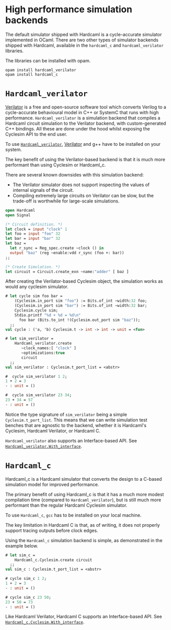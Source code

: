 # High performance simulation backends

<!--
```ocaml
# Hardcaml.Caller_id.set_mode Disabled
- : unit = ()
```
-->

The default simulator shipped with Hardcaml is a cycle-accurate
simulator implemented in OCaml. There are two other types of simulator
backends shipped with Hardcaml, available in the `hardcaml_c` and
`hardcaml_verilator` libraries.

The libraries can be installed with opam.

```
opam install hardcaml_verilator
opam install hardcaml_c
```

# `Hardcaml_verilator`

[Verilator](https://www.veripool.org/wiki/verilator) is a free and
open-source software tool which converts Verilog to a cycle-accurate
behavioural model in C++ or SystemC that runs with high
performance. `Hardcaml_verilator` is a simulation backend that
compiles a Hardcaml circuit simulation to the Verilator backend, with
custom-generated C++ bindings. All these are done under the hood
whilst exposing the Cyclesim API to the end user.

To use [`Hardcaml_verilator`](https://v3.ocaml.org/p/hardcaml_verilator/v0.15.0/doc/Hardcaml_verilator/index.html),
[Verilator](https://www.veripool.org/wiki/verilator) and g++ have to be
installed on your system.

The key benefit of using the Verilator-based backend is that it is
much more performant than using Cyclesim or Hardcaml_c.

There are several known downsides with this simulation backend:

- The Verilator simulator does not support inspecting the values of
  internal signals of the circuit.
- Compiling extremely large circuits on Verilator can be slow, but the
  trade-off is worthwhile for large-scale simulations.

```ocaml
open Hardcaml
open Signal

(* Circuit definition. *)
let clock = input "clock" 1
let foo = input "foo" 32
let bar = input "bar" 32
let baz =
  let r_sync = Reg_spec.create ~clock () in
  output "baz" (reg ~enable:vdd r_sync (foo +: bar))
;;

(* Create Simulation. *)
let circuit = Circuit.create_exn ~name:"adder" [ baz ]

```

After creating the Verilator-based Cyclesim object, the simulation
works as would any cyclesim simulator.

```ocaml
# let cycle sim foo bar =
    (Cyclesim.in_port sim "foo") := Bits.of_int ~width:32 foo;
    (Cyclesim.in_port sim "bar") := Bits.of_int ~width:32 bar;
    Cyclesim.cycle sim;
    Stdio.printf "%d + %d = %d\n"
      foo bar (Bits.to_int !(Cyclesim.out_port sim "baz"));
  ;;
val cycle : ('a, 'b) Cyclesim.t -> int -> int -> unit = <fun>

# let sim_verilator =
    Hardcaml_verilator.create
       ~clock_names:[ "clock" ]
       ~optimizations:true
       circuit
  ;;
val sim_verilator : Cyclesim.t_port_list = <abstr>

#  cycle sim_verilator 1 2;
1 + 2 = 3
- : unit = ()

#  cycle sim_verilator 23 34;
23 + 34 = 57
- : unit = ()
```

Notice the type signature of `sim_verilator` being a simple
`Cyclesim.t_port_list`. This means that we can write simulation test
benches that are agnostic to the backend, whether it is Hardcaml's
Cyclesim, Hardcaml Verilator, or Hardcaml C.

`Hardcaml_verilator` also supports an Interface-based API. See
[`Hardcaml_verilator.With_interface`](https://v3.ocaml.org/p/hardcaml_verilator/v0.15.0/doc/Hardcaml_verilator/With_interface/index.html).

# `Hardcaml_c`

Hardcaml_c is a Hardcaml simulator that converts the design to a
C-based simulation model for improved performance.

The primary benefit of using Hardcaml_c is that it has a much more
modest compilation time (compared to `Hardcaml_verilator`), but is still
much more performant than the regular Hardcaml Cyclesim simulator.

To use `Hardcaml_c`, `gcc` has to be installed on your local machine.

The key limitation in Hardcaml C is that, as of writing, it does not
properly support tracing outputs before clock edges.

Using the `Hardcaml_c` simulation backend is simple, as demonstrated
in the example below.

```ocaml
# let sim_c =
    Hardcaml_c.Cyclesim.create circuit
  ;;
val sim_c : Cyclesim.t_port_list = <abstr>

# cycle sim_c 1 2;
1 + 2 = 3
- : unit = ()

# cycle sim_c 23 50;
23 + 50 = 73
- : unit = ()
```

Like Hardcaml Verilator, Hardcaml C supports an Interface-based
API. See [`Hardcaml_c.Cyclesim.With_interface`](https://v3.ocaml.org/p/hardcaml_c/v0.15.0/doc/Hardcaml_c/Cyclesim/With_interface/index.html).
